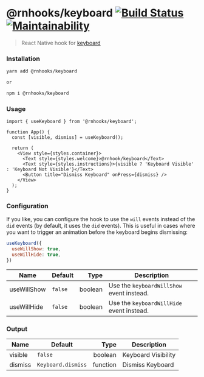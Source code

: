 # @rnhooks/keyboard [![Build Status](https://travis-ci.com/react-native-hooks/keyboard.svg?branch=master)](https://travis-ci.com/react-native-hooks/keyboard) [![Maintainability](https://api.codeclimate.com/v1/badges/6f1a6ac06d2cbb972cdd/maintainability)](https://codeclimate.com/github/react-native-hooks/keyboard/maintainability)

> React Native hook for [keyboard](https://facebook.github.io/react-native/docs/keyboard#docsNav)

### Installation

```bash
yarn add @rnhooks/keyboard

or

npm i @rnhooks/keyboard
```

### Usage

```tsx
import { useKeyboard } from '@rnhooks/keyboard';

function App() {
  const [visible, dismiss] = useKeyboard();

  return (
    <View style={styles.container}>
      <Text style={styles.welcome}>@rnhook/keyboard</Text>
      <Text style={styles.instructions}>{visible ? 'Keyboard Visible' : 'Keyboard Not Visible'}</Text>
      <Button title="Dismiss Keyboard" onPress={dismiss} />
    </View>
  );
}

```

### Configuration

If you like, you can configure the hook to use the `will` events instead of the
`did` events (by default, it uses the `did` events). This is useful in cases
where you want to trigger an animation before the keyboard begins dismissing:

```js
useKeyboard({
  useWillShow: true,
  useWillHide: true,
})
```

| Name        | Default | Type    | Description                               |
| ----------- | ------- | -------:| ----------------------------------------- |
| useWillShow | `false` | boolean | Use the `keyboardWillShow` event instead. |
| useWillHide | `false` | boolean | Use the `keyboardWillHide` event instead. |

### Output

| Name    | Default             | Type     | Description         |
| ------- | ------------------- | --------:| ------------------- |
| visible | `false`             | boolean  | Keyboard Visibility |
| dismiss | `Keyboard.dismiss`  | function | Dismiss Keyboard    |
